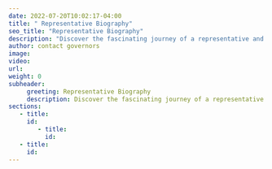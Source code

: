 ```yaml
---
date: 2022-07-20T10:02:17-04:00
title: " Representative Biography"
seo_title: "Representative Biography"
description: "Discover the fascinating journey of a representative and their contributions to society through Representative Biography. From their early years to their rise in politics, explore their achievements and challenges that shaped their character and leadership. This website offers a comprehensive account of the representative's life, highlighting their notable accomplishments and the impact they made on their community. Gain insight into their leadership style and values, and be inspired by their commitment to public service. Explore Representative Biography and learn about the life of a remarkable leader."
author: contact governors
image:
video:
url:
weight: 0
subheader:
     greeting: Representative Biography
     description: Discover the fascinating journey of a representative and their contributions to society through Representative Biography. From their early years to their rise in politics, explore their achievements and challenges that shaped their character and leadership. This website offers a comprehensive account of the representative's life, highlighting their notable accomplishments and the impact they made on their community. Gain insight into their leadership style and values, and be inspired by their commitment to public service. Explore Representative Biography and learn about the life of a remarkable leader.
sections:
   - title:
     id:
        - title:
          id:
   - title:
     id:
---
```


